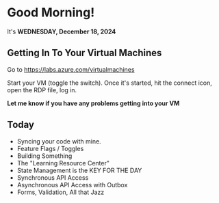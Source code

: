 # Good Morning!

It's **WEDNESDAY, December 18, 2024**

## Getting In To Your Virtual Machines

Go to https://labs.azure.com/virtualmachines

Start your VM (toggle the switch). Once it's started, hit the connect icon, open the RDP file, log in.

**Let me know if you have any problems getting into your VM**

## Today

- Syncing your code with mine.
- Feature Flags / Toggles
- Building Something
- The "Learning Resource Center"
- State Management is the KEY FOR THE DAY
- Synchronous API Access
- Asynchronous API Access with Outbox
- Forms, Validation, All that Jazz
